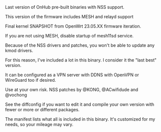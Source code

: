 Last version of OnHub pre-built binaries with NSS support.

This version of the firmware includes MESH and relayd support

Final kernel SNAPSHOT from OpenWrt 23.05.XX firmware iteration.

If you are not using MESH, disable startup of mesh11sd service.

Because of the NSS drivers and patches, you won't be able to update any kmod drivers.

For this reason, I've included a lot in this binary.  I consider it the "last best" version.

It can be configured as a VPN server with DDNS with OpenVPN or WireGuard too if desired.

Use at your own risk.  NSS patches by @KONG, @ACwifidude and @vochong

See the diffconfig if you want to edit it and compile your own version with fewer or more or different packages.

The manifest lists what all is included in this binary.  It's customized for my needs, so your mileage may vary.
